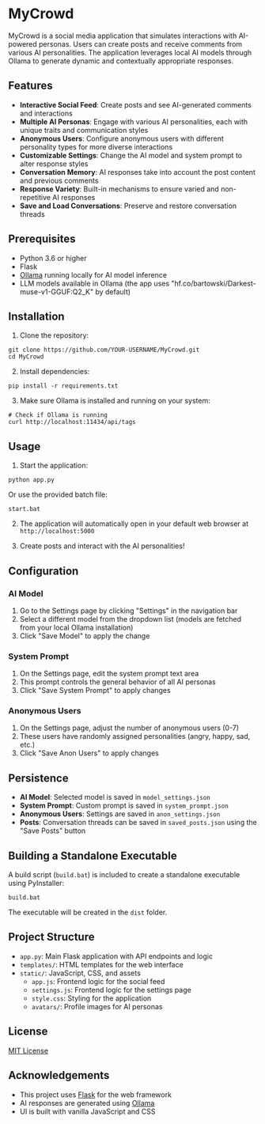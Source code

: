 # MyCrowd

MyCrowd is a social media application that simulates interactions with AI-powered personas. Users can create posts and receive comments from various AI personalities. The application leverages local AI models through Ollama to generate dynamic and contextually appropriate responses.

## Features

- **Interactive Social Feed**: Create posts and see AI-generated comments and interactions
- **Multiple AI Personas**: Engage with various AI personalities, each with unique traits and communication styles
- **Anonymous Users**: Configure anonymous users with different personality types for more diverse interactions
- **Customizable Settings**: Change the AI model and system prompt to alter response styles
- **Conversation Memory**: AI responses take into account the post content and previous comments
- **Response Variety**: Built-in mechanisms to ensure varied and non-repetitive AI responses
- **Save and Load Conversations**: Preserve and restore conversation threads

## Prerequisites

- Python 3.6 or higher
- Flask
- [Ollama](https://ollama.ai/) running locally for AI model inference
- LLM models available in Ollama (the app uses "hf.co/bartowski/Darkest-muse-v1-GGUF:Q2_K" by default)

## Installation

1. Clone the repository:
```
git clone https://github.com/YOUR-USERNAME/MyCrowd.git
cd MyCrowd
```

2. Install dependencies:
```
pip install -r requirements.txt
```

3. Make sure Ollama is installed and running on your system:
```
# Check if Ollama is running
curl http://localhost:11434/api/tags
```

## Usage

1. Start the application:
```
python app.py
```
Or use the provided batch file:
```
start.bat
```

2. The application will automatically open in your default web browser at `http://localhost:5000`

3. Create posts and interact with the AI personalities!

## Configuration

### AI Model

1. Go to the Settings page by clicking "Settings" in the navigation bar
2. Select a different model from the dropdown list (models are fetched from your local Ollama installation)
3. Click "Save Model" to apply the change

### System Prompt

1. On the Settings page, edit the system prompt text area
2. This prompt controls the general behavior of all AI personas
3. Click "Save System Prompt" to apply changes

### Anonymous Users

1. On the Settings page, adjust the number of anonymous users (0-7)
2. These users have randomly assigned personalities (angry, happy, sad, etc.)
3. Click "Save Anon Users" to apply changes

## Persistence

- **AI Model**: Selected model is saved in `model_settings.json`
- **System Prompt**: Custom prompt is saved in `system_prompt.json`
- **Anonymous Users**: Settings are saved in `anon_settings.json`
- **Posts**: Conversation threads can be saved in `saved_posts.json` using the "Save Posts" button

## Building a Standalone Executable

A build script (`build.bat`) is included to create a standalone executable using PyInstaller:

```
build.bat
```

The executable will be created in the `dist` folder.

## Project Structure

- `app.py`: Main Flask application with API endpoints and logic
- `templates/`: HTML templates for the web interface
- `static/`: JavaScript, CSS, and assets
  - `app.js`: Frontend logic for the social feed
  - `settings.js`: Frontend logic for the settings page
  - `style.css`: Styling for the application
  - `avatars/`: Profile images for AI personas

## License

[MIT License](LICENSE)

## Acknowledgements

- This project uses [Flask](https://flask.palletsprojects.com/) for the web framework
- AI responses are generated using [Ollama](https://ollama.ai/)
- UI is built with vanilla JavaScript and CSS